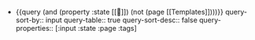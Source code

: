 - {{query (and (property :state [[🌿]]) (not (page [[Templates]])))}}
  query-sort-by:: input
  query-table:: true
  query-sort-desc:: false
  query-properties:: [:input :state :page :tags]

